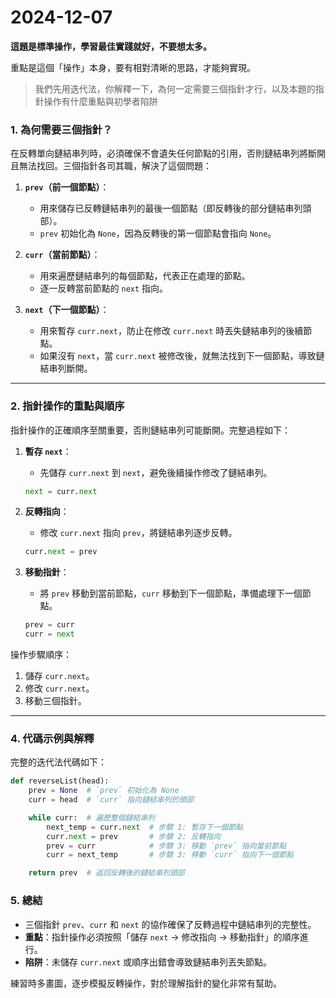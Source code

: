 # 2024-12-07
**這題是標準操作，學習最佳實踐就好，不要想太多。**

重點是這個「操作」本身，要有相對清晰的思路，才能夠實現。
> 我們先用迭代法，你解釋一下，為何一定需要三個指針才行，以及本題的指針操作有什麼重點與初學者陷阱

### 1. **為何需要三個指針？**
在反轉單向鏈結串列時，必須確保不會遺失任何節點的引用，否則鏈結串列將斷開且無法找回。三個指針各司其職，解決了這個問題：

1. **`prev`（前一個節點）**：
   - 用來儲存已反轉鏈結串列的最後一個節點（即反轉後的部分鏈結串列頭部）。
   - `prev` 初始化為 `None`，因為反轉後的第一個節點會指向 `None`。

2. **`curr`（當前節點）**：
   - 用來遍歷鏈結串列的每個節點，代表正在處理的節點。
   - 逐一反轉當前節點的 `next` 指向。

3. **`next`（下一個節點）**：
   - 用來暫存 `curr.next`，防止在修改 `curr.next` 時丟失鏈結串列的後續節點。
   - 如果沒有 `next`，當 `curr.next` 被修改後，就無法找到下一個節點，導致鏈結串列斷開。

---
### 2. **指針操作的重點與順序**

指針操作的正確順序至關重要，否則鏈結串列可能斷開。完整過程如下：

1. **暫存 `next`**：
   - 先儲存 `curr.next` 到 `next`，避免後續操作修改了鏈結串列。

   ```python
   next = curr.next
   ```

2. **反轉指向**：
   - 修改 `curr.next` 指向 `prev`，將鏈結串列逐步反轉。

   ```python
   curr.next = prev
   ```

3. **移動指針**：
   - 將 `prev` 移動到當前節點，`curr` 移動到下一個節點，準備處理下一個節點。

   ```python
   prev = curr
   curr = next
   ```

操作步驟順序：

1. 儲存 `curr.next`。
2. 修改 `curr.next`。
3. 移動三個指針。

---
### 4. **代碼示例與解釋**

完整的迭代法代碼如下：

```python
def reverseList(head):
    prev = None  # `prev` 初始化為 None
    curr = head  # `curr` 指向鏈結串列的頭部

    while curr:  # 遍歷整個鏈結串列
        next_temp = curr.next  # 步驟 1: 暫存下一個節點
        curr.next = prev       # 步驟 2: 反轉指向
        prev = curr            # 步驟 3: 移動 `prev` 指向當前節點
        curr = next_temp       # 步驟 3: 移動 `curr` 指向下一個節點

    return prev  # 返回反轉後的鏈結串列頭部
```

### 5. **總結**

- 三個指針 `prev`、`curr` 和 `next` 的協作確保了反轉過程中鏈結串列的完整性。
- **重點**：指針操作必須按照「儲存 `next` → 修改指向 → 移動指針」的順序進行。
- **陷阱**：未儲存 `curr.next` 或順序出錯會導致鏈結串列丟失節點。

練習時多畫圖，逐步模擬反轉操作，對於理解指針的變化非常有幫助。
